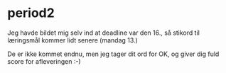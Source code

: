 # period2

Jeg havde bildet mig selv ind at deadline var den 16., så stikord til læringsmål kommer lidt senere (mandag 13.)

De er ikke kommet endnu, men jeg tager dit ord for OK, og giver dig fuld score for afleveringen :-)
